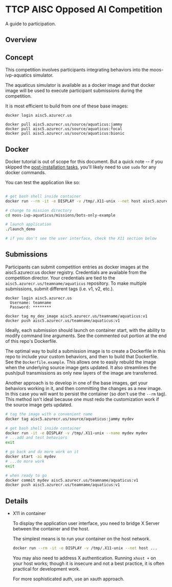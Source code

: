 # TTCP AISC Opposed AI Competition

A guide to participation.

## Overview

## Concept

This competition involves participants integrating behaviors
into the moos-ivp-aquatics simulator.

The aquaticus simulator is available as a docker image and that docker
image will be used to execute participant submissions during the competition.

It is most efficient to build from one of these base images:
```
docker login aisc5.azurecr.us

docker pull aisc5.azurecr.us/source/aquaticus:jammy
docker pull aisc5.azurecr.us/source/aquaticus:focal
docker pull aisc5.azurecr.us/source/aquaticus:bionic
```
## Docker

Docker tutorial is out of scope for this document.  But a quick note -- 
if you skipped the [post-installation tasks](https://docs.docker.com/engine/install/linux-postinstall/#manage-docker-as-a-non-root-user),
you'll likely need to use `sudo` for any docker commands.

You can test the application like so:

```bash

# get bash shell inside container
docker run --rm -it -e DISPLAY -v /tmp/.X11-unix --net host aisc5.azurecr.us/source/aquaticus:jammy

# change to mission directory
cd moos-ivp-aquaticus/missions/bots-only-example

# launch application
./launch_demo

# if you don't see the user interface, check the X11 section below
```

## Submissions

Participants can submit competition entries as docker images at  the 
aisc5.azurecr.us docker registry.
Credentials are available from the competition director.
Your credentials are tied to the `aisc5.azurecr.us/teamname/aquaticus` repository.
To make multiple submissions, submit different tags (i.e. v1, v2, etc.).

```
docker login aisc5.azurecr.us
  Username: teamname
  Password: ********

docker tag my_dev_image aisc5.azurecr.us/teamname/aquaticus:v1
docker push aisc5.azurecr.us/teamname/aquaticus:v1
```

Ideally, each submission should launch on container start, with the ability to
modify command line arguments.  See the commented out portion at the end of this
repo's Dockerfile.

The optimal way to build a submission image is to create a Dockerfile in this repo
to include your custom behaviors, and then to build that Dockerfile. See the 
`Dockerfile.example`.  This allows one to easily rebuild the image when the 
underlying source image gets updated. It also streamlines the push/pull transmissions
as only new layers of the image are transferred.

Another approach is to develop in one of the base images, get your behaviors
working in it, and then committing the changes as a new image.  In this case
you will want to persist the container (so don't use the `--rm` tag).  This 
method isn't ideal because one must redo the customization work if the source
image gets updated.

```bash
# tag the image with a convenient name
docker tag aisc5.azurecr.us/source/aquaticus:jammy mydev

# get bash shell inside container
docker run -it -e DISPLAY -v /tmp/.X11-unix --name mydev mydev
# ...add and test behaviors
exit

# go back and do more work on it
docker start -ai mydev
# ...do more work
exit

# when ready to go
docker commit mydev aisc5.azurecr.us/teamname/aquaticus:v1
docker push aisc5.azurecr.us/teamname/aquaticus:v1
```

## Details

- X11 in container

    To display the application user interface, you need to bridge X Server between
    the container and the host.

    The simplest means is to run your container on the host network.
    ```bash
    docker run --rm -it -e DISPLAY -v /tmp/.X11-unix --net host ...
    ```

    You may also need to address X authentication. Running `xhost +` on your host
    works; though it is insecure and not a best practice, it is often practical for
    development work.

    For more sophisticated auth, use an xauth approach.
